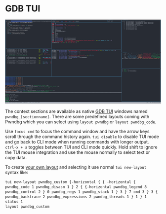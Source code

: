 # GDB TUI

![](../assets/caps/context_tui.png)

The context sections are available as native [GDB TUI](https://sourceware.org/gdb/current/onlinedocs/gdb.html/TUI.html) windows named `pwndbg_[sectionname]`. There are some predefined layouts coming with Pwndbg which you can select using `layout pwndbg` or `layout pwndbg_code`.

Use `focus cmd` to focus the command window and have the arrow keys scroll through the command history again. `tui disable` to disable TUI mode and go back to CLI mode when running commands with longer output. `ctrl-x + a` toggles between TUI and CLI mode quickly. Hold shift to ignore the TUI mouse integration and use the mouse normally to select text or copy data.

To create [your own layout](https://sourceware.org/gdb/current/onlinedocs/gdb.html/TUI-Commands.html) and selecting it use normal `tui new-layout` syntax like:
```
tui new-layout pwndbg_custom {-horizontal { { -horizontal { pwndbg_code 1 pwndbg_disasm 1 } 2 { {-horizontal pwndbg_legend 8 pwndbg_control 2 } 0 pwndbg_regs 1 pwndbg_stack 1 } 3 } 7 cmd 3 } 3 { pwndbg_backtrace 2 pwndbg_expressions 2 pwndbg_threads 1 } 1 } 1 status 1
layout pwndbg_custom
```

